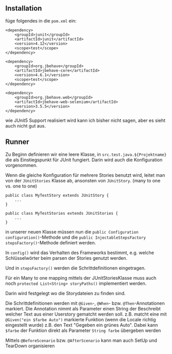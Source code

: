 ## Installation
füge folgendes in die `pom.xml` ein:

    <dependency>
        <groupId>junit</groupId>
        <artifactId>junit</artifactId>
        <version>4.12</version>
        <scope>test</scope>
    </dependency>

    <dependency>
        <groupId>org.jbehave</groupId>
        <artifactId>jbehave-core</artifactId>
        <version>4.6.1</version>
        <scope>test</scope>
    </dependency>

    <dependency>
        <groupId>org.jbehave.web</groupId>
        <artifactId>jbehave-web-selenium</artifactId>
        <version>3.5.5</version>
    </dependency>

wie JUnit5 Support realisiert wird kann ich bisher nicht sagen, aber es sieht auch nicht gut aus.

## Runner

Zu Beginn definieren wir eine leere Klasse, in `src.test.java.${Projektname}` die als Einstiegspunkt für JUnit fungiert.
Darin wird auch die Konfiguration vorgenommen. 

Wenn die gleiche Konfiguration für mehrere Stories benutzt wird, leitet man von der `JUnitStories` Klasse ab, ansonsten von `JUnitStory`. (many to one vs. one to one)

    public class MyTestStory extends JUnitStory {
        ...
    }

    public class MyTestStories extends JUnitStories {
        ...
    }

in unserer neuen Klasse müssen nun die `public Configuration configuration()`-Methode und die
`public InjectableStepsFactory stepsFactory()`-Methode definiert werden. 

In `config()` wird das Verhalten des Frameworks bestimmt, e.g. welche Schlüsselwörter beim parsen der Stories genutzt werden. 

Und in `stepsFactory()` werden die Schrittdefinitionen eingetragen.

Für ein Many to one mapping mittels der JUnitStoriesKlasse muss auch noch `protected List<String> storyPaths()` implementiert werden.

Darin wird festgelegt wo die Storydateien zu finden sind.

Die Schrittdefinitionen werden mit `@Given`-, `@When`- bzw. `@Then`-Annotationen markiert.
Die Annotation nimmt als Parameter einen String der Beschreibt welcher Text aus einer Userstory gematcht werden soll.
z.B. matcht eine mit `@Given("ein $farbe Auto")` markierte Funktion (wenn die Locale richtig eingestellt wurde) z.B. den Text "Gegeben ein grünes Auto". 
Dabei kann `$farbe` der Funktion direkt als Parameter `String farbe` übergeben werden

Mittels `@BeforeScenario` bzw. `@AfterScenario` kann man auch SetUp und TearDown organisieren


